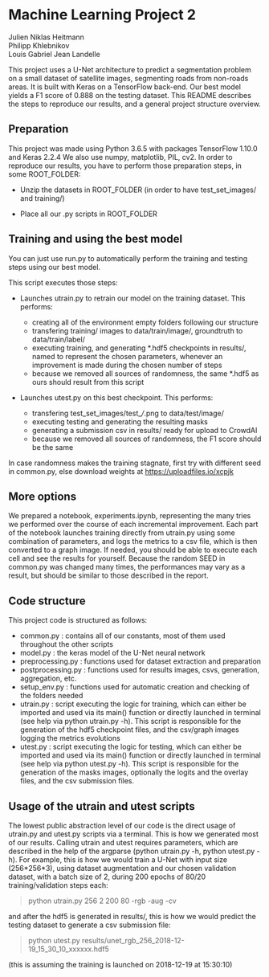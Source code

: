 
Machine Learning Project 2
=====

Julien Niklas Heitmann  
Philipp Khlebnikov  
Louis Gabriel Jean Landelle

This project uses a U-Net architecture to predict a segmentation problem on a small dataset of satellite images, segmenting roads from non-roads areas. It is built with Keras on a TensorFlow back-end. Our best model yields a F1 score of 0.888 on the testing dataset. This README describes the steps to reproduce our results, and a general project structure overview.

## Preparation

This project was made using Python 3.6.5 with packages TensorFlow 1.10.0 and Keras 2.2.4
We also use numpy, matplotlib, PIL, cv2.
In order to reproduce our results, you have to perform those preparation steps, in some ROOT_FOLDER:

- Unzip the datasets in ROOT_FOLDER (in order to have test_set_images/ and training/)

- Place all our .py scripts in ROOT_FOLDER

## Training and using the best model

You can just use run.py to automatically perform the training and testing steps using our best model.

This script executes those steps:

- Launches utrain.py to retrain our model on the training dataset. This performs:
    - creating all of the environment empty folders following our structure
    - transfering training/ images to data/train/image/, groundtruth to data/train/label/
    - executing training, and generating *.hdf5 checkpoints in results/, named to represent the chosen parameters, whenever an improvement is made during the chosen number of steps
    - because we removed all sources of randomness, the same *.hdf5 as ours should result from this script

- Launches utest.py on this best checkpoint. This performs:
    - transfering test_set_images/test_*/*.png to data/test/image/
    - executing testing and generating the resulting masks
    - generating a submission csv in results/ ready for upload to CrowdAI
    - because we removed all sources of randomness, the F1 score should be the same
     
In case randomness makes the training stagnate, first try with different seed in common.py, else download weights at https://uploadfiles.io/xcpjk

## More options

We prepared a notebook, experiments.ipynb, representing the many tries we performed over the course of each incremental improvement. Each part of the notebook launches training directly from utrain.py using some combination of parameters, and logs the metrics to a csv file, which is then converted to a graph image. If needed, you should be able to execute each cell and see the results for yourself. Because the random SEED in common.py was changed many times, the performances may vary as a result, but should be similar to those described in the report.

## Code structure

This project code is structured as follows:
- common.py : contains all of our constants, most of them used throughout the other scripts
- model.py : the keras model of the U-Net neural network
- preprocessing.py : functions used for dataset extraction and preparation
- postprocessing.py : functions used for results images, csvs, generation, aggregation, etc.
- setup_env.py : functions used for automatic creation and checking of the folders needed
- utrain.py : script executing the logic for training, which can either be imported and used via its main() function or directly launched in terminal (see help via python utrain.py -h). This script is responsible for the generation of the hdf5 checkpoint files, and the csv/graph images logging the metrics evolutions
- utest.py : script executing the logic for testing, which can either be imported and used via its main() function or directly launched in terminal (see help via python utest.py -h). This script is responsible for the generation of the masks images, optionally the logits and the overlay files, and the csv submission files.

## Usage of the utrain and utest scripts

The lowest public abstraction level of our code is the direct usage of utrain.py and utest.py scripts via a terminal. This is how we generated most of our results. Calling utrain and utest requires parameters, which are described in the help of the argparse (python utrain.py -h, python utest.py -h). For example, this is how we would train a U-Net with input size (256\*256\*3), using dataset augmentation and our chosen validation dataset, with a batch size of 2, during 200 epochs of 80/20 training/validation steps each:

>python utrain.py 256 2 200 80 -rgb -aug -cv 

and after the hdf5 is generated in results/, this is how we would predict the testing dataset to generate a csv submission file:

>python utest.py results/unet_rgb_256_2018-12-19_15_30_10_xxxxxx.hdf5

(this is assuming the training is launched on 2018-12-19 at 15:30:10)
